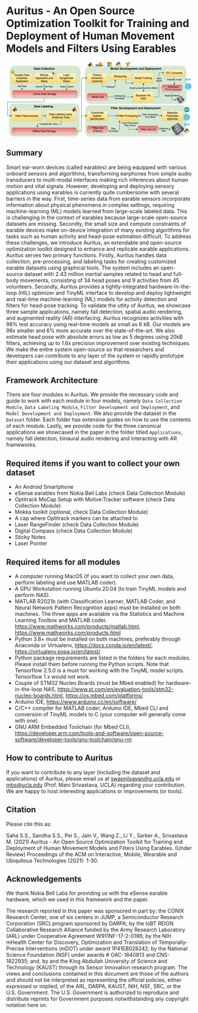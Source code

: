 # Auritus - An Open Source Optimization Toolkit for Training and Deployment of Human Movement Models and Filters Using Earables

![overview](earable_framework_final.png)

## Summary
Smart ear-worn devices (called earables) are being equipped with various onboard sensors and algorithms, transforming earphones from simple audio transducers to multi-modal interfaces making rich inferences about human motion and vital signals. However, developing and deploying sensory applications using earables is currently quite cumbersome with several barriers in the way. First, time-series data from earable sensors incorporate information about physical phenomena in complex settings, requiring machine-learning (ML) models learned from large-scale labeled data. This is challenging in the context of earables because large-scale open-source datasets are missing. Secondly, the small size and compute constraints of earable devices make on-device integration of many existing algorithms for tasks such as human activity and head-pose estimation difficult. To address these challenges, we introduce Auritus, an extendable and open-source optimization toolkit designed to enhance and replicate earable applications. Auritus serves two primary functions. Firstly, Auritus handles data collection, pre-processing, and labeling tasks for creating customized earable datasets using graphical tools. The system includes an open-source dataset with 2.43 million inertial samples related to head and full-body movements, consisting of 34 head poses and 9 activities from 45 volunteers. Secondly, Auritus provides a tightly-integrated hardware-in-the-loop (HIL) optimizer and TinyML interface to develop and deploy lightweight and real-time machine-learning (ML) models for activity detection and filters for head-pose tracking. To validate the utlity of Auritus, we showcase three sample applications, namely fall detection, spatial audio rendering, and augmented reality (AR) interfacing. Auritus recognizes activities with 98% test accuracy using real-time models as small as 6 kB. Our models are 98x smaller and 6% more accurate over the state-of-the-art. We also estimate head pose with absolute errors as low as 5 degrees using 20kB filters, achieving up to 1.6x precision improvement over existing techniques. We make the entire system open-source so that researchers and developers can contribute to any layer of the system or rapidly prototype their applications using our dataset and algorithms.

## Framework Architecture

There are four modules in Auritus. We provide the necessary code and guide to work with each module in four models, namely ```Data Collection Module```, ```Data Labeling Module```, ```Filter Development and Deployment```, and ```Model Development and Deployment```. We also provide the dataset in the ```Dataset``` folder. Each folder has extensive guides on how to use the contents of each module. Lastly, we provide code for the three canonical applications we showcased in the paper in the folder titled ```Applications```, namely fall detection, binaural audio rendering and interacting with AR frameworks.

## Required items if you want to collect your own dataset
- An Android Smartphone 
- eSense earables from Nokia Bell Labs (check Data Collection Module)
- Optitrack MoCap Setup with Motive:Tracker software (check Data Collection Module)
- Mokka toolkit (optional, check Data Collection Module)
- A cap where Optitrack markers can be attached to 
- Laser RangeFinder (check Data Collection Module)
- Digital Compass (check Data Collection Module)
- Sticky Notes
- Laser Pointer

## Required items for all modules
- A computer running MacOS (if you want to collect your own data, perform labeling and use MATLAB coder).
- A GPU Workstation running Ubuntu 20.04 (to train TinyML models and perform NAS).
- MATLAB R2021b (with Classification Learner, MATLAB Coder, and Neural Network Pattern Recognition apps) must be installed on both machines. The three apps are available via the Statistics and Machine Learning Toolbox and MATLAB coder. https://www.mathworks.com/products/matlab.html, https://www.mathworks.com/products.html
- Python 3.8+ must be installed on both machines, preferably through Anaconda or Virtualenv, https://docs.conda.io/en/latest/, https://virtualenv.pypa.io/en/latest/
- Python package requirements are listed in the folders for each modules. Please install them before running the Python scripts. Note that Tensorflow 2.5.0 is a must for working with the TinyML model scripts. Tensorflow 1.x would not work.
- Couple of STM32 Nucleo Boards (must be Mbed enabled) for hardware-in-the-loop NAS, https://www.st.com/en/evaluation-tools/stm32-nucleo-boards.html, https://os.mbed.com/platforms/
- Arduino IDE, https://www.arduino.cc/en/software/
- C/C++ compiler for MATLAB coder, Arduino IDE, Mbed CLI and conversion of TinyML models to C (your computer will generally come with one).
- GNU ARM Embedded Toolchain (for Mbed CLI), https://developer.arm.com/tools-and-software/open-source-software/developer-tools/gnu-toolchain/gnu-rm

## How to contribute to Auritus

If you want to contribute to any layer (including the dataset and applications) of Auritus, please email us at swapnilsayan@g.ucla.edu or mbs@ucla.edu (Prof. Mani Srivastava, UCLA) regarding your contribution. We are happy to host interesting applications or improvements (or tools).

## Citation
Please cite this as:

Saha S.S., Sandha S.S., Pei S., Jain V., Wang Z., Li Y., Sarker A., Srivastava M. (2021) Auritus - An Open Source Optimization Toolkit for Training and Deployment of Human Movement Models and Filters Using Earables. (Under Review) Proceedings of the ACM on Interactive, Mobile, Wearable and Ubiquitous Technologies (2021): 1-30.

## Acknowledgements
We thank Nokia Bell Labs for providing us with the eSense earable hardware, which we used in this framework and the paper.

The research reported in this paper was sponsored in part by: the CONIX Research Center, one of six centers in JUMP, a Semiconductor Research Corporation (SRC) program sponsored by DARPA; by the IoBT REIGN Collaborative Research Alliance funded by the Army Research Laboratory (ARL) under Cooperative Agreement W911NF-17-2-0196; by the NIH mHealth Center for Discovery, Optimization and Translation of Temporally-Precise Interventions (mDOT) under award 1P41EB028242; by the National Science Foundation (NSF) under awards \# OAC-1640813 and CNS-1822935; and, by and the King Abdullah University of Science and Technology (KAUST) through its Sensor Innovation research program. The views and conclusions contained in this document are those of the authors and should not be interpreted as representing the official policies, either expressed or implied, of the ARL, DARPA, KAUST, NIH, NSF, SRC, or the U.S. Government. The U.S. Government is authorized to reproduce and distribute reprints for Government purposes notwithstanding any copyright notation here on.


